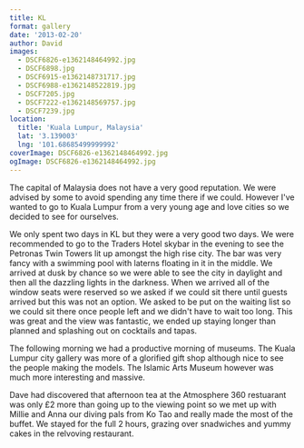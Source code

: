 ```yaml
---
title: KL
format: gallery
date: '2013-02-20'
author: David
images:
  - DSCF6826-e1362148464992.jpg
  - DSCF6898.jpg
  - DSCF6915-e1362148731717.jpg
  - DSCF6988-e1362148522819.jpg
  - DSCF7205.jpg
  - DSCF7222-e1362148569757.jpg
  - DSCF7239.jpg
location:
  title: 'Kuala Lumpur, Malaysia'
  lat: '3.139003'
  lng: '101.68685499999992'
coverImage: DSCF6826-e1362148464992.jpg
ogImage: DSCF6826-e1362148464992.jpg
---
```

The capital of Malaysia does not have a very good reputation. We were advised by some to avoid spending any time there if we could. However I've wanted to go to Kuala Lumpur from a very young age and love cities so we decided to see for ourselves.

We only spent two days in KL but they were a very good two days. We were recommended to go to the Traders Hotel skybar in the evening to see the Petronas Twin Towers lit up amongst the high rise city. The bar was very fancy with a swimming pool with laterns floating in it in the middle. We arrived at dusk by chance so we were able to see the city in daylight and then all the dazzling lights in the darkness. When we arrived all of the window seats were reserved so we asked if we could sit there until guests arrived but this was not an option. We asked to be put on the waiting list so we could sit there once people left and we didn't have to wait too long. This was great and the view was fantastic, we ended up staying longer than planned and splashing out on cocktails and tapas.

The following morning we had a productive morning of museums. The Kuala Lumpur city gallery was more of a glorified gift shop although nice to see the people making the models. The Islamic Arts Museum however was much more interesting and massive.

Dave had discovered that afternoon tea at the Atmosphere 360 restuarant was only £2 more than going up to the viewing point so we met up with Millie and Anna our diving pals from Ko Tao and really made the most of the buffet. We stayed for the full 2 hours, grazing over snadwiches and yummy cakes in the relvoving restaurant.
